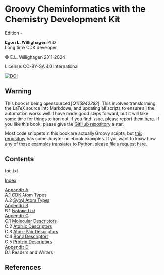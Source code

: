 # Groovy Cheminformatics with the Chemistry Development Kit

<script type="application/ld+json">
{
  "@context":"http://schema.org/",
  "@type":"CreativeWork",
  "about":"This text book describes how to write cheminformatics software with Groovy and the Chemistry Development Kit.",
  "audience":[{
    "@type":"Audience","name":"post-docs"
  }],
  "genre":[{
    "@type":"URL","url":"http://edamontology.org/topic_2258"
  }],
  "name":"Groovy Cheminformatics with the Chemistry Development Kit",
  "author":[{
    "@type":"Person",
    "name":"Egon Willighagen",
    "identifier":"0000-0001-7542-0286"
  }],
  "keywords":"cheminformatics, chemoinformatics, java, Groovy, Chemistry Development Kit, CDK",
  "license":"CC BY-SA 4.0",
  "url": "https://egonw.github.io/cdkbook/",
  "version":"<version/>-<minor/>"
}
</script>


Edition <version/>-<minor/>

**Egon L. Willighagen** PhD<br />
Long time CDK developer

© E.L. Willighagen 2011-2024

License: CC-BY-SA 4.0 International

[![DOI](https://zenodo.org/badge/163004968.svg)](https://zenodo.org/badge/latestdoi/163004968)

## Warning

This book is being opensourced [<cite>Q115942292</cite>]. This involves transforming the LaTeX source into Markdown,
and updating all scripts to ensure all the automation works well. I have made good
steps forward, but it will take some time for things to iron out. If you find issue,
please report them [here](https://github.com/egonw/cdkbook/issues). If you like this
book, please give the [GitHub repository](https://github.com/egonw/cdkbook/) a star.

Most code snippets
in this book are actually Groovy scripts, but [this repository](https://egonw.github.io/chempyformatics/)
has some Jupyter notebook examples. If you want to know how any of those examples translates
to Python, please [file a request here](https://github.com/egonw/chempyformatics/issues).

## Contents

<toc>toc.txt</toc>

[Index](indexList.i.md) <br />

[Appendix A](appatomtypes.i.md) <br />
A.1 [CDK Atom Types](appatomtypes.i.md#cdk-atom-types) <br />
A.2 [Sybyl Atom Types](appatomtypes.i.md#sybyl-atom-types) <br />
[Appendix B](appisotopes.i.md) <br />
B.1 [Isotope List](appisotopes.i.md) <br />
[Appendix C](appmoldescs.i.md) <br />
C.1 [Molecular Descriptors](appmoldescs.i.md#molecular-descriptors) <br />
C.2 [Atomic Descriptors](appmoldescs.i.md#atomic-descriptors) <br />
C.3 [Atom-Pair Descriptors](appmoldescs.i.md#atom-pair-descriptors) <br />
C.4 [Bond Descriptors](appmoldescs.i.md#bond-descriptors) <br />
C.5 [Protein Descriptors](appmoldescs.i.md#protein-descriptors) <br />
[Appendix D](appfileformats.i.md) <br />
D.1 [Readers and Writers](appfileformats.i.md#the-readers-and-writers) <br />

## References

<references/>
